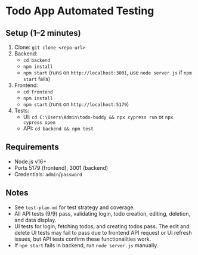 # Todo App Automated Testing

## Setup (1–2 minutes)
1. Clone: `git clone <repo-url>`
2. Backend:
   - `cd backend`
   - `npm install`
   - `npm start` (runs on `http://localhost:3001`, use `node server.js` if `npm start` fails)
3. Frontend:
   - `cd frontend`
   - `npm install`
   - `npm start` (runs on `http://localhost:5179`)
4. Tests:
   - UI: `cd C:\Users\Admin\todo-buddy && npx cypress run` or `npx cypress open`
   - API: `cd backend && npm test`

## Requirements
- Node.js v16+
- Ports 5179 (frontend), 3001 (backend)
- Credentials: `admin`/`password`

## Notes
- See `test-plan.md` for test strategy and coverage.
- All API tests (9/9) pass, validating login, todo creation, editing, deletion, and data display.
- UI tests for login, fetching todos, and creating todos pass. The edit and delete UI tests may fail to pass due to frontend API request or UI refresh issues, but API tests confirm these functionalities work.
- If `npm start` fails in backend, run `node server.js` manually.